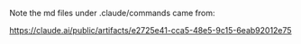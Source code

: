 Note the md files under .claude/commands came from:

https://claude.ai/public/artifacts/e2725e41-cca5-48e5-9c15-6eab92012e75

